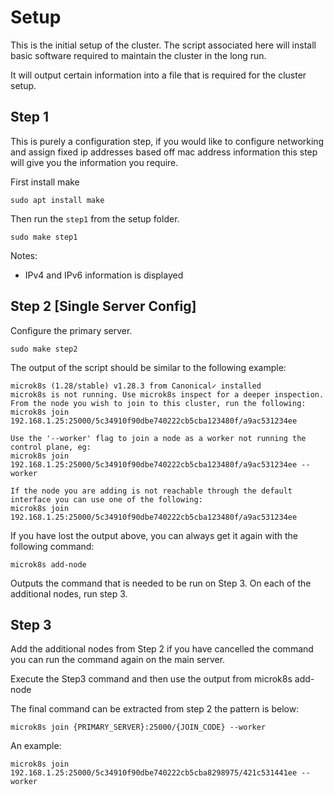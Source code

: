 # Setup

This is the initial setup of the cluster. The script associated here will install basic software required to maintain the cluster in the long run.

It will output certain information into a file that is required for the cluster setup.

## Step 1

This is purely a configuration step, if you would like to configure networking and assign fixed ip addresses based off mac address information this step will give you the information you require.

First install make

```shell
sudo apt install make
```

Then run the `step1` from the setup folder.

```shell
sudo make step1
```


Notes:
- IPv4 and IPv6 information is displayed

## Step 2 [Single Server Config]

Configure the primary server.

```shell
sudo make step2
```

The output of the script should be similar to the following example:

```text
microk8s (1.28/stable) v1.28.3 from Canonical✓ installed
microk8s is not running. Use microk8s inspect for a deeper inspection.
From the node you wish to join to this cluster, run the following:
microk8s join 192.168.1.25:25000/5c34910f90dbe740222cb5cba123480f/a9ac531234ee

Use the '--worker' flag to join a node as a worker not running the control plane, eg:
microk8s join 192.168.1.25:25000/5c34910f90dbe740222cb5cba123480f/a9ac531234ee --worker

If the node you are adding is not reachable through the default interface you can use one of the following:
microk8s join 192.168.1.25:25000/5c34910f90dbe740222cb5cba123480f/a9ac531234ee
```

If you have lost the output above, you can always get it again with the following command:

```shell
microk8s add-node
```

Outputs the command that is needed to be run on Step 3. On each of the additional nodes, run step 3.

## Step 3

Add the additional nodes from Step 2 if you have cancelled the command you can run the command again on the main server.

Execute the Step3 command and then use the output from microk8s add-node


The final command can be extracted from step 2 the pattern is below:

```shell
microk8s join {PRIMARY_SERVER}:25000/{JOIN_CODE} --worker
```

An example:

```shell
microk8s join 192.168.1.25:25000/5c34910f90dbe740222cb5cba8298975/421c531441ee --worker
```

